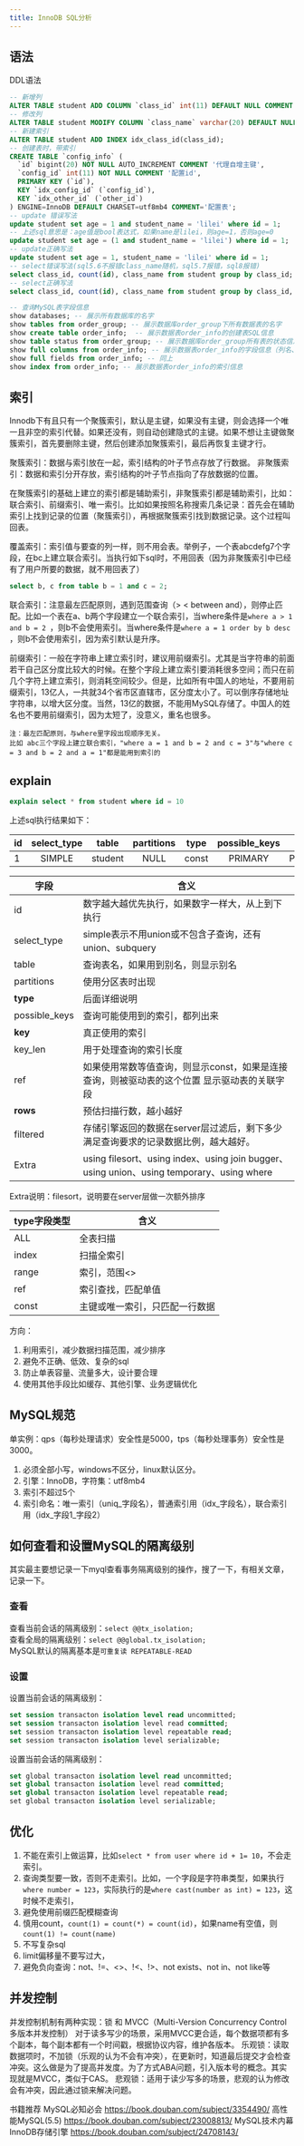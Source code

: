```yaml
---
title: InnoDB SQL分析
---
```


## 语法
DDL语法

``` sql
-- 新增列
ALTER TABLE student ADD COLUMN `class_id` int(11) DEFAULT NULL COMMENT '班级id' after `student_name`;
-- 修改列
ALTER TABLE student MODIFY COLUMN `class_name` varchar(20) DEFAULT NULL COMMENT '班级名称';
-- 新建索引
ALTER TABLE student ADD INDEX idx_class_id(class_id);
-- 创建表时，带索引
CREATE TABLE `config_info` (
  `id` bigint(20) NOT NULL AUTO_INCREMENT COMMENT '代理自增主键',
  `config_id` int(11) NOT NULL COMMENT '配置id',
  PRIMARY KEY (`id`),
  KEY `idx_config_id` (`config_id`),
  KEY `idx_other_id` (`other_id`)
) ENGINE=InnoDB DEFAULT CHARSET=utf8mb4 COMMENT='配置表';
-- update 错误写法
update student set age = 1 and student_name = 'lilei' where id = 1;
-- 上述sql意思是：age值是bool表达式，如果name是lilei，则age=1，否则age=0
update student set age = (1 and student_name = 'lilei') where id = 1;
-- update正确写法
update student set age = 1, student_name = 'lilei' where id = 1;
-- select错误写法(sql5.6不报错class_name随机，sql5.7报错，sql8报错)
select class_id, count(id), class_name from student group by class_id;
-- select正确写法
select class_id, count(id), class_name from student group by class_id, class_name;

-- 查询MySQL表字段信息
show databases; -- 展示所有数据库的名字
show tables from order_group; -- 展示数据库order_group下所有数据表的名字
show create table order_info;  -- 展示数据表order_info的创建表SQL信息
show table status from order_group; -- 展示数据库order_group所有表的状态信息（行数、容量等信息）
show full columns from order_info; -- 展示数据表order_info的字段信息（列名、类型、注释等）
show full fields from order_info; -- 同上
show index from order_info; -- 展示数据表order_info的索引信息

```

## 索引
Innodb下有且只有一个聚簇索引，默认是主键，如果没有主键，则会选择一个唯一且非空的索引代替。如果还没有，则自动创建隐式的主键。如果不想让主键做聚簇索引，首先要删除主键，然后创建添加聚簇索引，最后再恢复主键才行。

聚簇索引：数据与索引放在一起，索引结构的叶子节点存放了行数据。
非聚簇索引：数据和索引分开存放，索引结构的叶子节点指向了存放数据的位置。

在聚簇索引的基础上建立的索引都是辅助索引，非聚簇索引都是辅助索引，比如：联合索引、前缀索引、唯一索引。比如如果按照名称搜索几条记录：首先会在辅助索引上找到记录的位置（聚簇索引），再根据聚簇索引找到数据记录。这个过程叫回表。

覆盖索引：索引值与要查的列一样，则不用会表。举例子，一个表abcdefg7个字段，在bc上建立联合索引。当执行如下sql时，不用回表（因为非聚簇索引中已经有了用户所要的数据，就不用回表了）
``` sql
select b, c from table b = 1 and c = 2;
```

联合索引：注意最左匹配原则，遇到范围查询（> < between and），则停止匹配。比如一个表在a、b两个字段建立一个联合索引，当where条件是`where a > 1 and b = 2 `，则b不会使用索引。当where条件是`where a = 1 order by b desc `，则b不会使用索引，因为索引默认是升序。

前缀索引：一般在字符串上建立索引时，建议用前缀索引。尤其是当字符串的前面若干自己区分度比较大的时候。在整个字段上建立索引要消耗很多空间；而只在前几个字符上建立索引，则消耗空间较少。但是，比如所有中国人的地址，不要用前缀索引，13亿人，一共就34个省市区直辖市，区分度太小了。可以倒序存储地址字符串，以增大区分度。当然，13亿的数据，不能用MySQL存储了。中国人的姓名也不要用前缀索引，因为太短了，没意义，重名也很多。

```
注：最左匹配原则，与where里字段出现顺序无关。
比如 abc三个字段上建立联合索引，"where a = 1 and b = 2 and c = 3"与"where c = 3 and b = 2 and a = 1"都是能用到索引的
```

## explain

``` sql
explain select * from student where id = 10
```

上述sql执行结果如下：  

id|select_type|table|partitions|type|possible_keys|key|key_len|ref|rows|filtered|Extra
--|:--:|:--:|:--:|:--:|:--:|:--:|:--:|:--:|:--:|:--:|--:
1|SIMPLE|student|NULL|const|PRIMARY|PRIMARY|8|const|1|100.00|NULL

字段|含义
--|--
id|数字越大越优先执行，如果数字一样大，从上到下执行
select_type|simple表示不用union或不包含子查询，还有union、subquery
table|查询表名，如果用到别名，则显示别名
partitions|使用分区表时出现
**type**|后面详细说明
possible_keys|查询可能使用到的索引，都列出来
**key**|真正使用的索引
key_len|用于处理查询的索引长度
ref|如果使用常数等值查询，则显示const，如果是连接查询，则被驱动表的这个位置 显示驱动表的关联字段
**rows**|预估扫描行数，越小越好
filtered|存储引擎返回的数据在server层过滤后，剩下多少满足查询要求的记录数据比例，越大越好。
Extra|using filesort、using index、using join bugger、using union、using temporary、using where

Extra说明：filesort，说明要在server层做一次额外排序  

type字段类型|含义
--|--
ALL|全表扫描
index|扫描全索引
range|索引，范围<>
ref|索引查找，匹配单值
const|主键或唯一索引，只匹配一行数据

方向：
1. 利用索引，减少数据扫描范围，减少排序
2. 避免不正确、低效、复杂的sql
3. 防止单表容量、流量多大，设计要合理
4. 使用其他手段比如缓存、其他引擎、业务逻辑优化


## MySQL规范
单实例：qps（每秒处理请求）安全性是5000，tps（每秒处理事务）安全性是3000。
1. 必须全部小写，windows不区分，linux默认区分。
2. 引擎：InnoDB，字符集：utf8mb4
3. 索引不超过5个
4. 索引命名：唯一索引（uniq_字段名），普通索引用（idx_字段名），联合索引用（idx_字段1_字段2）

## 如何查看和设置MySQL的隔离级别
其实最主要想记录一下myql查看事务隔离级别的操作，搜了一下，有相关文章，记录一下。
### 查看
查看当前会话的隔离级别：`select @@tx_isolation;`  
查看全局的隔离级别：`select @@global.tx_isolation;`  
MySQL默认的隔离基本是`可重复读 REPEATABLE-READ`

### 设置
设置当前会话的隔离级别：  
``` sql
set session transacton isolation level read uncommitted;
set session transacton isolation level read committed;
set session transacton isolation level repeatable read;
set session transacton isolation level serializable;
```

设置当前会话的隔离级别：
``` sql
set global transacton isolation level read uncommitted;
set global transacton isolation level read committed;
set global transacton isolation level repeatable read;
set global transacton isolation level serializable;
```

## 优化
1. 不能在索引上做运算，比如`select * from user where id + 1= 10`，不会走索引。
2. 查询类型要一致，否则不走索引。比如，一个字段是字符串类型，如果执行`where number = 123`，实际执行的是`where cast(number as int) = 123`，这时候不走索引，
3. 避免使用前缀匹配模糊查询
4. 慎用count，`count(1) = count(*) = count(id)`，如果name有空值，则`count(1) != count(name)`
5. 不写复杂sql
6. limit偏移量不要写过大，
7. 避免负向查询：not、!=、<>、!<、!>、not exists、not in、not like等

## 并发控制
并发控制机制有两种实现：锁 和 MVCC（Multi-Version Concurrency Control多版本并发控制）
对于读多写少的场景，采用MVCC更合适，每个数据项都有多个副本，每个副本都有一个时间戳，根据协议内容，维护各版本。
乐观锁：读取数据项时，不加锁（乐观的认为不会有冲突），在更新时，知道最后提交才会检查冲突。这么做是为了提高并发度。为了方式ABA问题，引入版本号的概念。其实现就是MVCC，类似于CAS。
悲观锁：适用于读少写多的场景，悲观的认为修改会有冲突，因此通过锁来解决问题。

书籍推荐
MySQL必知必会
https://book.douban.com/subject/3354490/
高性能MySQL(5.5)
https://book.douban.com/subject/23008813/
MySQL技术内幕InnoDB存储引擎
https://book.douban.com/subject/24708143/
